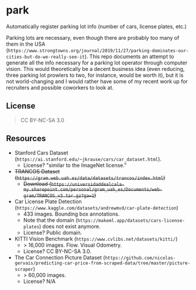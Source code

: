 # park
Automatically register parking lot info (number of cars, license plates, etc.)

Parking lots are necessary, even though there are probably too many of them in the USA (`https://www.strongtowns.org/journal/2019/11/27/parking-dominates-our-cities-but-do-we-really-see-it`). This repo documents an attempt to generate all the info necessary for a parking lot operator through computer vision. This would theoretically be a decent business idea (even reducing, three parking lot prowlers to two, for instance, would be worth it), but it is not world-changing and I would rather have some of my recent work up for recruiters and possible coworkers to look at.

## License

> CC BY-NC-SA 3.0

## Resources

* Stanford Cars Dataset (`https://ai.stanford.edu/~jkrause/cars/car_dataset.html`).
  * License? "similar to the ImageNet license."
* ~~TRANCOS Dataset (`https://gram.web.uah.es/data/datasets/trancos/index.html`)~~
  * ~~Download (`https://universidaddealcala-my.sharepoint.com/personal/gram_uah_es/Documents/web-gram/TRANCOS_v3.tar.gz?ga=1`)~~
* Car License Plate Detection (`https://www.kaggle.com/datasets/andrewmvd/car-plate-detection`)
  * 433 images. Bounding box annotations.
  * Note that the domain (`https://makeml.app/datasets/cars-license-plates`) does not exist anymore.
  * License? Public domain.
* KITTI Vision Benchmark (`https://www.cvlibs.net/datasets/kitti/`)
  * \> 16,000 images. Flow. Visual Odometry.
  * License? CC BY-NC-SA 3.0.
* The Car Connection Picture Dataset (`https://github.com/nicolas-gervais/predicting-car-price-from-scraped-data/tree/master/picture-scraper`)
  * \> 60,000 images.
  * License? N/A

